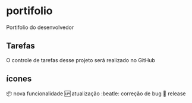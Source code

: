 # portifolio
Portifolio do desenvolvedor 

## Tarefas 

O controle de tarefas desse projeto  será realizado no GitHub

## ícones 

:package: nova funcionalidade 
:up: atualização
:beatle: correção de bug
:checkered_flag: release